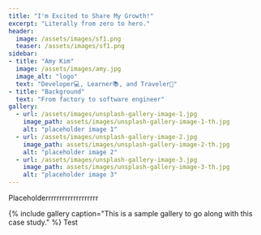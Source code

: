 ```yaml
---
title: "I'm Excited to Share My Growth!"
excerpt: "Literally from zero to hero."
header:
  image: /assets/images/sf1.png
  teaser: /assets/images/sf1.png
sidebar:
- title: "Amy Kim"
  image: /assets/images/amy.jpg
  image_alt: "logo"
  text: "Developer💻, Learner📚, and Traveler🛬️"
- title: "Background"
  text: "From factory to software engineer"
gallery:
  - url: /assets/images/unsplash-gallery-image-1.jpg
    image_path: assets/images/unsplash-gallery-image-1-th.jpg
    alt: "placeholder image 1"
  - url: /assets/images/unsplash-gallery-image-2.jpg
    image_path: assets/images/unsplash-gallery-image-2-th.jpg
    alt: "placeholder image 2"
  - url: /assets/images/unsplash-gallery-image-3.jpg
    image_path: assets/images/unsplash-gallery-image-3-th.jpg
    alt: "placeholder image 3"
---
```


Placeholderrrrrrrrrrrrrrrrrrr

{% include gallery caption="This is a sample gallery to go along with this case study." %}
Test
